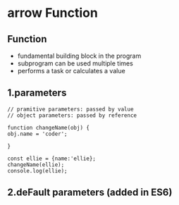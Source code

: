 # arrow Function

## Function 

* fundamental building block in the program
* subprogram can be used multiple times
* performs a task or calculates a value

## 1.parameters  

```text
// pramitive parameters: passed by value
// object parameters: passed by reference

function changeName(obj) {
obj.name = 'coder';

}

const ellie = {name:'ellie};
changeName(ellie);
console.log(ellie);
```

## 2.deFault parameters \(added in ES6\)



